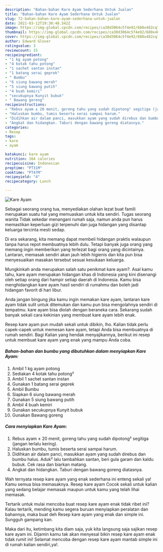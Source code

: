 ```yaml
---
description: "Bahan-bahan Kare Ayam Sederhana Untuk Jualan"
title: "Bahan-bahan Kare Ayam Sederhana Untuk Jualan"
slug: 72-bahan-bahan-kare-ayam-sederhana-untuk-jualan
date: 2021-03-12T19:30:48.542Z
image: https://img-global.cpcdn.com/recipes/ca30d3064c5f4e92/680x482cq70/kare-ayam-foto-resep-utama.jpg
thumbnail: https://img-global.cpcdn.com/recipes/ca30d3064c5f4e92/680x482cq70/kare-ayam-foto-resep-utama.jpg
cover: https://img-global.cpcdn.com/recipes/ca30d3064c5f4e92/680x482cq70/kare-ayam-foto-resep-utama.jpg
author: Edward Glover
ratingvalue: 3
reviewcount: 15
recipeingredient:
- "1 kg ayam potong"
- "4 kotak tahu potong"
- "1 sachet santan instan"
- "1 batang serai geprek"
- " Bumbu"
- "6 siung bawang merah"
- "5 siung bawang putih"
- "4 buah kemiri"
- "secukupnya Kunyit bubuk"
- " Bawang goreng"
recipeinstructions:
- "Rebus ayam ± 20 menit, goreng tahu yang sudah dipotong² segitiga (jangan terlalu kering)."
- "Haluskan bumbu, tumis beserta serai sampai harum."
- "Didihkan air dalam panci, masukkan ayam yang sudah direbus dan bumbu halus. Aduk² lalu tambahkan santan, beri gula garam dan kaldu bubuk. Cek rasa dan biarkan matang."
- "Angkat dan hidangkan. Taburi dengan bawang goreng diatasnya."
categories:
- Resep
tags:
- kare
- ayam

katakunci: kare ayam 
nutrition: 164 calories
recipecuisine: Indonesian
preptime: "PT31M"
cooktime: "PT47M"
recipeyield: "4"
recipecategory: Lunch

---
```



![Kare Ayam](https://img-global.cpcdn.com/recipes/ca30d3064c5f4e92/680x482cq70/kare-ayam-foto-resep-utama.jpg)

Sebagai seorang orang tua, menyediakan olahan lezat buat famili merupakan suatu hal yang memuaskan untuk kita sendiri. Tugas seorang  wanita Tidak sekedar menangani rumah saja, namun anda pun harus memastikan keperluan gizi terpenuhi dan juga hidangan yang disantap keluarga tercinta mesti sedap.

Di era  sekarang, kita memang dapat membeli hidangan praktis walaupun tanpa harus repot membuatnya lebih dulu. Tetapi banyak juga orang yang memang ingin memberikan yang terlezat bagi orang yang dicintainya. Lantaran, memasak sendiri akan jauh lebih higienis dan kita pun bisa menyesuaikan masakan tersebut sesuai kesukaan keluarga. 



Mungkinkah anda merupakan salah satu penikmat kare ayam?. Asal kamu tahu, kare ayam merupakan hidangan khas di Indonesia yang kini disenangi oleh setiap orang dari hampir setiap daerah di Indonesia. Kamu bisa menghidangkan kare ayam hasil sendiri di rumahmu dan boleh jadi hidangan favorit di hari libur.

Anda jangan bingung jika kamu ingin memakan kare ayam, lantaran kare ayam tidak sulit untuk ditemukan dan kamu pun bisa mengolahnya sendiri di tempatmu. kare ayam bisa diolah dengan beraneka cara. Sekarang sudah banyak sekali cara kekinian yang membuat kare ayam lebih enak.

Resep kare ayam pun mudah sekali untuk dibikin, lho. Kalian tidak perlu capek-capek untuk memesan kare ayam, tetapi Anda bisa membuatnya di rumah sendiri. Bagi Kalian yang hendak menyajikannya, berikut ini resep untuk membuat kare ayam yang enak yang mampu Anda coba.

<!--inarticleads1-->

##### Bahan-bahan dan bumbu yang dibutuhkan dalam menyiapkan Kare Ayam:

1. Ambil 1 kg ayam potong
1. Sediakan 4 kotak tahu potong²
1. Ambil 1 sachet santan instan
1. Gunakan 1 batang serai geprek
1. Ambil  Bumbu
1. Siapkan 6 siung bawang merah
1. Gunakan 5 siung bawang putih
1. Ambil 4 buah kemiri
1. Gunakan secukupnya Kunyit bubuk
1. Gunakan  Bawang goreng




<!--inarticleads2-->

##### Cara menyiapkan Kare Ayam:

1. Rebus ayam ± 20 menit, goreng tahu yang sudah dipotong² segitiga (jangan terlalu kering).
1. Haluskan bumbu, tumis beserta serai sampai harum.
1. Didihkan air dalam panci, masukkan ayam yang sudah direbus dan bumbu halus. Aduk² lalu tambahkan santan, beri gula garam dan kaldu bubuk. Cek rasa dan biarkan matang.
1. Angkat dan hidangkan. Taburi dengan bawang goreng diatasnya.




Wah ternyata resep kare ayam yang enak sederhana ini enteng sekali ya! Kamu semua bisa memasaknya. Resep kare ayam Cocok sekali untuk kalian yang sedang belajar memasak maupun untuk kamu yang telah lihai memasak.

Tertarik untuk mulai mencoba buat resep kare ayam enak tidak ribet ini? Kalau tertarik, mending kamu segera buruan menyiapkan peralatan dan bahannya, maka buat deh Resep kare ayam yang enak dan simple ini. Sungguh gampang kan. 

Maka dari itu, ketimbang kita diam saja, yuk kita langsung saja sajikan resep kare ayam ini. Dijamin kamu tak akan menyesal bikin resep kare ayam enak tidak rumit ini! Selamat mencoba dengan resep kare ayam mantab simple ini di rumah kalian sendiri,ya!.

